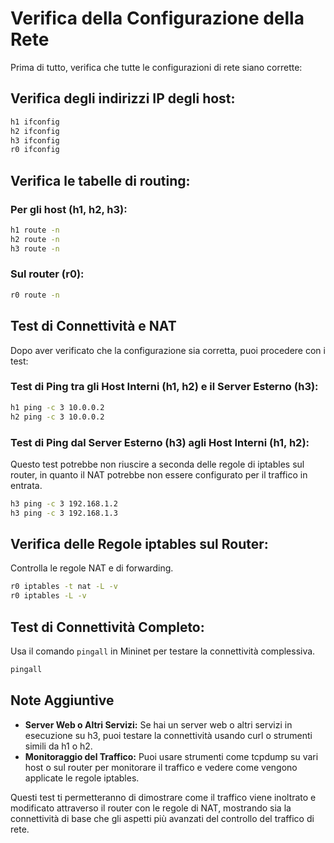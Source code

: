 # Verifica della Configurazione della Rete

Prima di tutto, verifica che tutte le configurazioni di rete siano corrette:

## Verifica degli indirizzi IP degli host:

```bash
h1 ifconfig
h2 ifconfig
h3 ifconfig
r0 ifconfig
```

## Verifica le tabelle di routing:

### Per gli host (h1, h2, h3):

```bash
h1 route -n
h2 route -n
h3 route -n
```

### Sul router (r0):

```bash
r0 route -n
```

## Test di Connettività e NAT

Dopo aver verificato che la configurazione sia corretta, puoi procedere con i test:

### Test di Ping tra gli Host Interni (h1, h2) e il Server Esterno (h3):

```bash
h1 ping -c 3 10.0.0.2
h2 ping -c 3 10.0.0.2
```

### Test di Ping dal Server Esterno (h3) agli Host Interni (h1, h2):

Questo test potrebbe non riuscire a seconda delle regole di iptables sul router, in quanto il NAT potrebbe non essere configurato per il traffico in entrata.

```bash
h3 ping -c 3 192.168.1.2
h3 ping -c 3 192.168.1.3
```

## Verifica delle Regole iptables sul Router:

Controlla le regole NAT e di forwarding.

```bash
r0 iptables -t nat -L -v
r0 iptables -L -v
```

## Test di Connettività Completo:

Usa il comando `pingall` in Mininet per testare la connettività complessiva.

```bash
pingall
```

## Note Aggiuntive

- **Server Web o Altri Servizi:** Se hai un server web o altri servizi in esecuzione su h3, puoi testare la connettività usando curl o strumenti simili da h1 o h2.
- **Monitoraggio del Traffico:** Puoi usare strumenti come tcpdump su vari host o sul router per monitorare il traffico e vedere come vengono applicate le regole iptables.

Questi test ti permetteranno di dimostrare come il traffico viene inoltrato e modificato attraverso il router con le regole di NAT, mostrando sia la connettività di base che gli aspetti più avanzati del controllo del traffico di rete.
